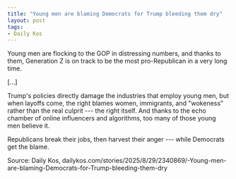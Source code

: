 ```yaml
---
title: "Young men are blaming Democrats for Trump bleeding them dry"
layout: post
tags:
- Daily Kos
---
```


Young men are flocking to the GOP in distressing numbers, and thanks to them, Generation Z is on track to be the most pro-Republican in a very long time.

[...]

Trump's policies directly damage the industries that employ young men, but when layoffs come, the right blames women, immigrants, and "wokeness" rather than the real culprit --- the right itself. And thanks to the echo chamber of online influencers and algorithms, too many of those young men believe it.

Republicans break their jobs, then harvest their anger --- while Democrats get the blame.

Source: Daily Kos, dailykos.com/stories/2025/8/29/2340869/-Young-men-are-blaming-Democrats-for-Trump-bleeding-them-dry
